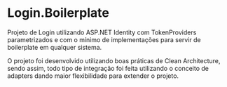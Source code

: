 # Login.Boilerplate

Projeto de Login utilizando ASP.NET Identity com TokenProviders parametrizados e com o mínimo de implementações para servir de boilerplate em qualquer sistema.

O projeto foi desenvolvido utilizando boas práticas de Clean Architecture, sendo assim, todo tipo de integração foi feita utilizando o conceito de adapters dando maior flexibilidade para extender o projeto.
